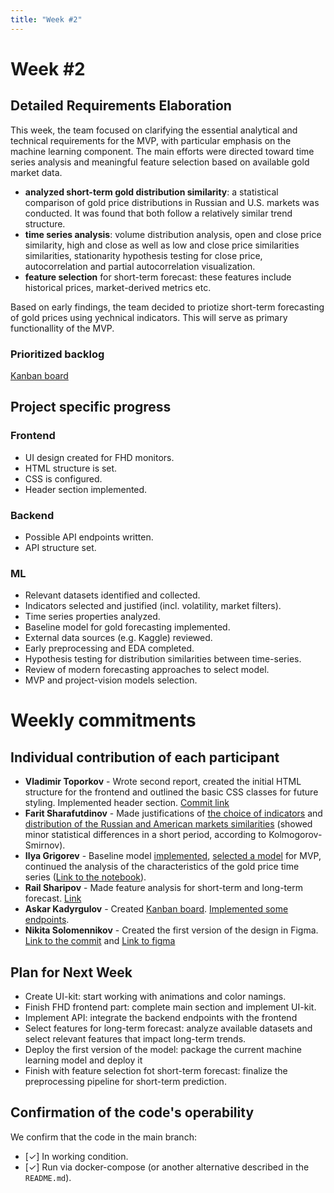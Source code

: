 ```yaml
---
title: "Week #2"
---
```


# **Week #2**

## Detailed Requirements Elaboration

This week, the team focused on clarifying the essential analytical and technical requirements for the MVP, with particular emphasis on the machine learning component. The main efforts were directed toward time series analysis and meaningful feature selection based on available gold market data. 
- **analyzed short-term gold distribution similarity**: a statistical comparison of gold price distributions in Russian and U.S. markets was conducted. It was found that both follow a relatively similar trend structure.
- **time series analysis**: volume distribution analysis, open and close price similarity, high and close as well as low and close price similarities similarities, stationarity hypothesis testing for close price, autocorrelation and partial autocorrelation visualization.
- **feature selection** for short-term forecast: these features include historical prices, market-derived metrics etc.
  
Based on early findings, the team decided to priotize short-term forecasting of gold prices using yechnical indicators. This will serve as primary functionallity of the MVP.


### Prioritized backlog

[Kanban board](https://raw.githubusercontent.com/IU-Capstone-Project-2025/Metalytics/refs/heads/main/Assets/kanban.png)

## Project specific progress

### Frontend

- UI design created for FHD monitors.
- HTML structure is set.
- CSS is configured.
- Header section implemented.

### Backend

- Possible API endpoints written.
- API structure set.

### ML

- Relevant datasets identified and collected.
- Indicators selected and justified (incl. volatility, market filters).
- Time series properties analyzed.
- Baseline model for gold forecasting implemented.
- External data sources (e.g. Kaggle) reviewed.
- Early preprocessing and EDA completed.
- Hypothesis testing for distribution similarities between time-series.
- Review of modern forecasting approaches to select model.
- MVP and project-vision models selection.


# Weekly commitments

## Individual contribution of each participant

- **Vladimir Toporkov** - Wrote second report, created the initial HTML structure for the frontend and outlined the basic CSS classes for future styling. Implemented header section. [Commit link](https://github.com/IU-Capstone-Project-2025/Metalytics/tree/f444cf51d3944f5d30b932c8e054c428f65f0da2/frontend)
- **Farit Sharafutdinov** -  Made justifications of [the choice of indicators](https://github.com/IU-Capstone-Project-2025/Metalytics/blob/dev/ml/reports/indicators_research.pdf) and [distribution of the Russian and American markets similarities](https://github.com/IU-Capstone-Project-2025/Metalytics/blob/dev/ml/reports/market_research.pdf) (showed minor statistical differences in a short period, according to Kolmogorov-Smirnov). 
- **Ilya Grigorev** - Baseline model [implemented](https://github.com/IU-Capstone-Project-2025/Metalytics/blob/dev/ml/notebooks/baseline_model.json), [selected a model](https://github.com/IU-Capstone-Project-2025/Metalytics/blob/dev/ml/reports/Literature%20Review.pdf) for MVP, continued the analysis of the characteristics of the gold price time series ([Link to the notebook](https://github.com/IU-Capstone-Project-2025/Metalytics/tree/93ce41f1691ca2afeca3f958e92c372c776c19fb/ml/notebooks)).
- **Rail Sharipov** - Made feature analysis for short-term and long-term forecast. [Link](https://github.com/IU-Capstone-Project-2025/Metalytics/blob/c31ec9f9914ec1c95d6f8994a5461ad50ba512bd/ml/reports/feature%20selection.pdf)
- **Askar Kadyrgulov** - Created [Kanban board](https://raw.githubusercontent.com/IU-Capstone-Project-2025/Metalytics/refs/heads/main/Assets/kanban.png). [Implemented some endpoints](https://github.com/IU-Capstone-Project-2025/Metalytics/tree/aa41ce1ac6947e8f21b577a14ec68693bf8996c3/backend).
- **Nikita Solomennikov** - Created the first version of the design in Figma. [Link to the commit](https://github.com/IU-Capstone-Project-2025/Metalytics/tree/509f6572b024702642f3b48c39dac67211d82f0c/Assets) and [Link to figma](https://www.figma.com/design/oqrwNbnmT7rRQNl58pdCmO/Metalytics?node-id=0-1&p=f&t=QLLxiA6znFkthbYE-0)

## Plan for Next Week

- Create UI-kit: start working with animations and color namings.
- Finish FHD frontend part: complete main section and implement UI-kit.
- Implement API: integrate the backend endpoints with the frontend
- Select features for long-term forecast: analyze available datasets and select relevant features that impact long-term trends.
- Deploy the first version of the model: package the current machine learning model and deploy it
- Finish with feature selection fot short-term forecast:  finalize the preprocessing pipeline for short-term prediction.

## Confirmation of the code's operability

We confirm that the code in the main branch:
- [✓] In working condition.
- [✓] Run via docker-compose (or another alternative described in the `README.md`).
